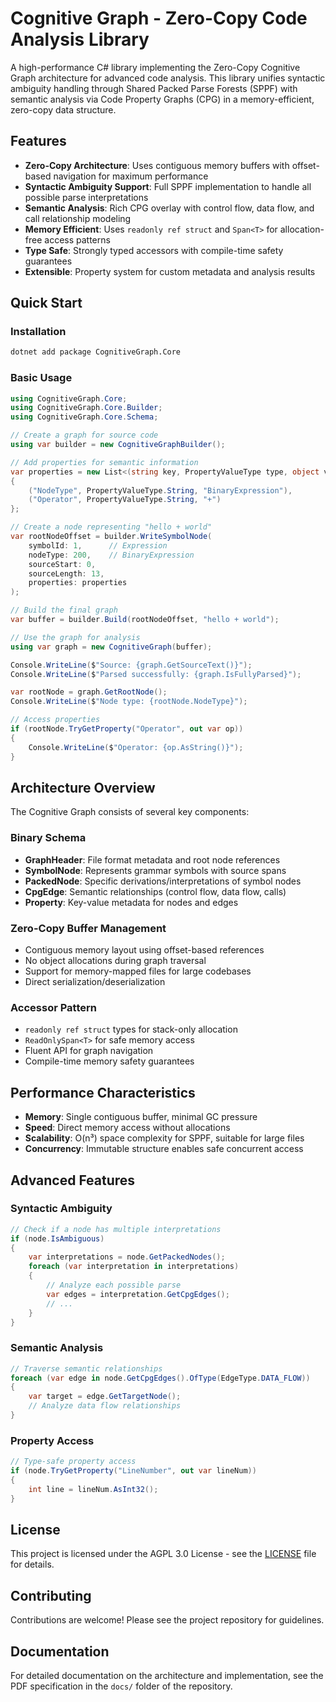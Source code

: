 # Cognitive Graph - Zero-Copy Code Analysis Library

A high-performance C# library implementing the Zero-Copy Cognitive Graph architecture for advanced code analysis. This library unifies syntactic ambiguity handling through Shared Packed Parse Forests (SPPF) with semantic analysis via Code Property Graphs (CPG) in a memory-efficient, zero-copy data structure.

## Features

- **Zero-Copy Architecture**: Uses contiguous memory buffers with offset-based navigation for maximum performance
- **Syntactic Ambiguity Support**: Full SPPF implementation to handle all possible parse interpretations
- **Semantic Analysis**: Rich CPG overlay with control flow, data flow, and call relationship modeling
- **Memory Efficient**: Uses `readonly ref struct` and `Span<T>` for allocation-free access patterns
- **Type Safe**: Strongly typed accessors with compile-time safety guarantees
- **Extensible**: Property system for custom metadata and analysis results

## Quick Start

### Installation

```bash
dotnet add package CognitiveGraph.Core
```

### Basic Usage

```csharp
using CognitiveGraph.Core;
using CognitiveGraph.Core.Builder;
using CognitiveGraph.Core.Schema;

// Create a graph for source code
using var builder = new CognitiveGraphBuilder();

// Add properties for semantic information
var properties = new List<(string key, PropertyValueType type, object value)>
{
    ("NodeType", PropertyValueType.String, "BinaryExpression"),
    ("Operator", PropertyValueType.String, "+")
};

// Create a node representing "hello + world"
var rootNodeOffset = builder.WriteSymbolNode(
    symbolId: 1,      // Expression
    nodeType: 200,    // BinaryExpression
    sourceStart: 0,
    sourceLength: 13,
    properties: properties
);

// Build the final graph
var buffer = builder.Build(rootNodeOffset, "hello + world");

// Use the graph for analysis
using var graph = new CognitiveGraph(buffer);

Console.WriteLine($"Source: {graph.GetSourceText()}");
Console.WriteLine($"Parsed successfully: {graph.IsFullyParsed}");

var rootNode = graph.GetRootNode();
Console.WriteLine($"Node type: {rootNode.NodeType}");

// Access properties
if (rootNode.TryGetProperty("Operator", out var op))
{
    Console.WriteLine($"Operator: {op.AsString()}");
}
```

## Architecture Overview

The Cognitive Graph consists of several key components:

### Binary Schema
- **GraphHeader**: File format metadata and root node references
- **SymbolNode**: Represents grammar symbols with source spans
- **PackedNode**: Specific derivations/interpretations of symbol nodes
- **CpgEdge**: Semantic relationships (control flow, data flow, calls)
- **Property**: Key-value metadata for nodes and edges

### Zero-Copy Buffer Management
- Contiguous memory layout using offset-based references
- No object allocations during graph traversal
- Support for memory-mapped files for large codebases
- Direct serialization/deserialization

### Accessor Pattern
- `readonly ref struct` types for stack-only allocation
- `ReadOnlySpan<T>` for safe memory access
- Fluent API for graph navigation
- Compile-time memory safety guarantees

## Performance Characteristics

- **Memory**: Single contiguous buffer, minimal GC pressure
- **Speed**: Direct memory access without allocations
- **Scalability**: O(n³) space complexity for SPPF, suitable for large files
- **Concurrency**: Immutable structure enables safe concurrent access

## Advanced Features

### Syntactic Ambiguity
```csharp
// Check if a node has multiple interpretations
if (node.IsAmbiguous)
{
    var interpretations = node.GetPackedNodes();
    foreach (var interpretation in interpretations)
    {
        // Analyze each possible parse
        var edges = interpretation.GetCpgEdges();
        // ...
    }
}
```

### Semantic Analysis
```csharp
// Traverse semantic relationships
foreach (var edge in node.GetCpgEdges().OfType(EdgeType.DATA_FLOW))
{
    var target = edge.GetTargetNode();
    // Analyze data flow relationships
}
```

### Property Access
```csharp
// Type-safe property access
if (node.TryGetProperty("LineNumber", out var lineNum))
{
    int line = lineNum.AsInt32();
}
```

## License

This project is licensed under the AGPL 3.0 License - see the [LICENSE](https://github.com/DevelApp-ai/CognitiveGraph/blob/main/LICENSE) file for details.

## Contributing

Contributions are welcome! Please see the project repository for guidelines.

## Documentation

For detailed documentation on the architecture and implementation, see the PDF specification in the `docs/` folder of the repository.